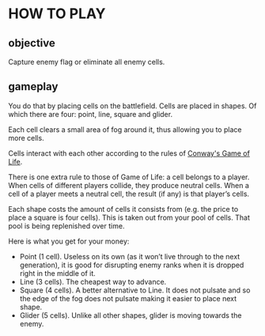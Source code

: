# HOW TO PLAY

## objective

Capture enemy flag or eliminate all enemy cells.

## gameplay

You do that by placing cells on the battlefield. Cells are placed in shapes. Of which there are four: point, line, square and glider.

Each cell clears a small area of fog around it, thus allowing you to place more cells.

Cells interact with each other according to the rules of [Conway's Game of Life](http://en.wikipedia.org/wiki/Conway's_Game_of_Life#Rules).

There is one extra rule to those of Game of Life: a cell belongs to a player. When cells of different players collide, they produce neutral cells. When a cell of a player meets a neutral cell, the result (if any) is that player’s cells.

Each shape costs the amount of cells it consists from (e.g. the price to place a square is four cells). This is taken out from your pool of cells. That pool is being replenished over time.

Here is what you get for your money:

- Point (1 cell). Useless on its own (as it won’t live through to the next generation), it is good for disrupting enemy ranks when it is dropped right in the middle of it.
- Line (3 cells). The cheapest way to advance.
- Square (4 cells). A better alternative to Line. It does not pulsate and so the edge of the fog does not pulsate making it easier to place next shape.
- Glider (5 cells). Unlike all other shapes, glider is moving towards the enemy.

